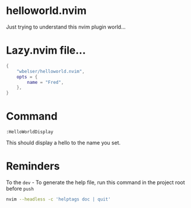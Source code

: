 # helloworld.nvim

Just trying to understand this nvim plugin world...

# Lazy.nvim file...

```lua
{
    "wbelser/helloworld.nvim",
    opts = {
        name = "Fred",
    },
}
```

# Command

```vim
:HelloWorldDisplay
```

This should display a hello to the name you set.

# Reminders

To the `dev` - To generate the help file, run this
command in the project root before `push`

```bash
nvim --headless -c 'helptags doc | quit'
```
